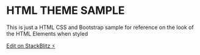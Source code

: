 # HTML THEME SAMPLE

This is just a HTML CSS and Bootstrap sample for reference on the look of the
HTML Elements when styled

[Edit on StackBlitz ⚡️](https://stackblitz.com/edit/web-platform-qy398k)

